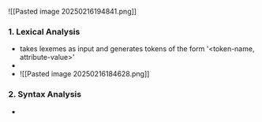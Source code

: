 
![[Pasted image 20250216194841.png]]
### 1. Lexical Analysis
- takes lexemes as input and generates tokens of the form '<token-name, attribute-value>'
- 
- ![[Pasted image 20250216184628.png]]
### 2. Syntax Analysis
- 